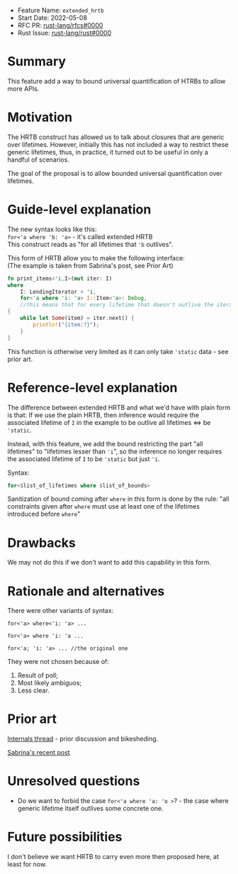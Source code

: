 - Feature Name: `extended_hrtb`
- Start Date: 2022-05-08
- RFC PR: [rust-lang/rfcs#0000](https://github.com/rust-lang/rfcs/pull/0000)
- Rust Issue: [rust-lang/rust#0000](https://github.com/rust-lang/rust/issues/0000)

# Summary
[summary]: #summary

This feature add a way to bound universal quantification of HTRBs to allow more APIs.

# Motivation
[motivation]: #motivation

The HRTB construct has allowed us to talk about closures that are generic over lifetimes. However, initially this has not included a way to restrict these generic lifetimes, thus, in practice, it turned out to be useful in only a handful of scenarios.

The goal of the proposal is to allow bounded universal quantification over lifetimes.

# Guide-level explanation
[guide-level-explanation]: #guide-level-explanation

The new syntax looks like this:\
`for<'a where 'b: 'a>` - it's called extended HRTB\
This construct reads as "for all lifetimes that `'b` outlives".

This form of HRTB allow you to make the following interface:\
(The example is taken from Sabrina's post, see Prior Art)
```rust
fn print_items<'i,I>(mut iter: I)
where
	I: LendingIterator + 'i,
	for<'a where 'i: 'a> I::Item<'a>: Debug,
    //this means that for every lifetime that doesn't outlive the iterator, `Item: Debug` is true.
{
	while let Some(item) = iter.next() {
		println!("{item:?}");
	}
}
```

This function is otherwise very limited as it can only take `'static` data - see prior art.

# Reference-level explanation
[reference-level-explanation]: #reference-level-explanation

The difference between extended HRTB and what we'd have with plain form is that:
If we use the plain HRTB, then inference would require the associated lifetime of `I` in the example to be outlive all lifetimes <=> be `'static`.

Instead, with this feature, we add the bound restricting the part "all lifetimes" to "lifetimes lesser than `'i`", so the inference no longer requires the associated lifetime of `I` to be `'static` but just `'i`.

Syntax:
```rust
for<$list_of_lifetimes where $list_of_bounds>
```

Sanitization of bound coming after `where` in this form is done by the rule: "all constraints given after `where` must use at least one of the lifetimes introduced before `where`"

# Drawbacks
[drawbacks]: #drawbacks

We may not do this if we don't want to add this capability in this form.

# Rationale and alternatives
[rationale-and-alternatives]: #rationale-and-alternatives

There were other variants of syntax:
```
for<'a> where<'i: 'a> ...

for<'a> where 'i: 'a ...

for<'a; 'i: 'a> ... //the original one
```
They were not chosen because of:
1. Result of poll;
2. Most likely ambiguos;
3. Less clear.

# Prior art
[prior-art]: #prior-art

[Internals thread](https://internals.rust-lang.org/t/extending-for-a-construct/16581) - prior discussion and bikesheding.

[Sabrina's recent post](https://sabrinajewson.org/blog/the-better-alternative-to-lifetime-gats#where-real-gats-fall-short)

# Unresolved questions
[unresolved-questions]: #unresolved-questions

- Do we want to forbid the case `for<'a where 'a: 'o >`? - the case where generic lifetime itself outlives some concrete one.

# Future possibilities
[future-possibilities]: #future-possibilities

I don't believe we want HRTB to carry even more then proposed here, at least for now.
